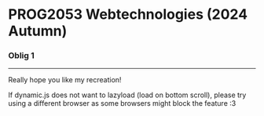 # PROG2053 Webtechnologies (2024 Autumn)
### Oblig 1

---

Really hope you like my recreation!

If dynamic.js does not want to lazyload (load on bottom scroll), please try using a different browser as some browsers might block the feature :3
